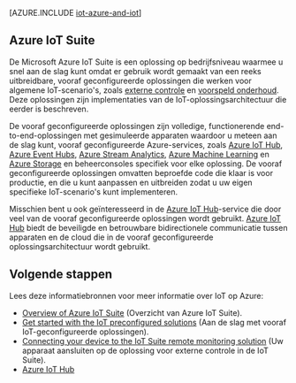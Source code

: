 <properties
 pageTitle="Azure-oplossingen voor internet der dingen | Microsoft Azure"
 description="Een overzicht van IoT op Azure met onder andere een voorbeeldarchitectuur voor een oplossing en hoe deze zich verhoudt tot Azure IoT Suite en vooraf geconfigureerde oplossingen"
 services=""
 suite="iot-suite"
 documentationCenter=""
 authors="dominicbetts"
 manager="timlt"
 editor=""/>

<tags
 ms.service="iot-suite"
 ms.devlang="na"
 ms.topic="get-started-article"
 ms.tgt_pltfrm="na"
 ms.workload="na"
 ms.date="05/25/2016"
 ms.author="dobett"/>

[AZURE.INCLUDE [iot-azure-and-iot](../../includes/iot-azure-and-iot.md)]

## Azure IoT Suite

De Microsoft Azure IoT Suite is een oplossing op bedrijfsniveau waarmee u snel aan de slag kunt omdat er gebruik wordt gemaakt van een reeks uitbreidbare, vooraf geconfigureerde oplossingen die werken voor algemene IoT-scenario's, zoals [externe controle][lnk-preconfigured-solutions] en [voorspeld onderhoud][lnk-predictive-maintenance]. Deze oplossingen zijn implementaties van de IoT-oplossingsarchitectuur die eerder is beschreven.

De vooraf geconfigureerde oplossingen zijn volledige, functionerende end-to-end-oplossingen met gesimuleerde apparaten waardoor u meteen aan de slag kunt, vooraf geconfigureerde Azure-services, zoals [Azure IoT Hub][], [Azure Event Hubs][], [Azure Stream Analytics][], [Azure Machine Learning][] en [Azure Storage][] en beheerconsoles specifiek voor elke oplossing. De vooraf geconfigureerde oplossingen omvatten beproefde code die klaar is voor productie, en die u kunt aanpassen en uitbreiden zodat u uw eigen specifieke IoT-scenario's kunt implementeren.

Misschien bent u ook geïnteresseerd in de [Azure IoT Hub][]-service die door veel van de vooraf geconfigureerde oplossingen wordt gebruikt. [Azure IoT Hub][] biedt de beveiligde en betrouwbare bidirectionele communicatie tussen apparaten en de cloud die in de vooraf geconfigureerde oplossingsarchitectuur wordt gebruikt.

## Volgende stappen

Lees deze informatiebronnen voor meer informatie over IoT op Azure:

- [Overview of Azure IoT Suite][lnk-suite-overview] (Overzicht van Azure IoT Suite).
- [Get started with the IoT preconfigured solutions][lnk-preconfigured-solutions] (Aan de slag met vooraf IoT-geconfigureerde oplossingen).
- [Connecting your device to the IoT Suite remote monitoring solution][lnk-connecting] (Uw apparaat aansluiten op de oplossing voor externe controle in de IoT Suite).
- [Azure IoT Hub]

[lnk-suite-overview]: iot-suite-overview.md
[lnk-connecting]: iot-suite-connecting-devices.md
[lnk-preconfigured-solutions]: iot-suite-getstarted-preconfigured-solutions.md
[Azure IoT Hub]: https://azure.microsoft.com/documentation/services/iot-hub/
[Azure Event Hubs]: https://azure.microsoft.com/documentation/services/event-hubs/
[Azure Stream Analytics]: https://azure.microsoft.com/documentation/services/stream-analytics/
[Azure Machine Learning]: https://azure.microsoft.com/documentation/services/machine-learning/
[Azure Storage]: https://azure.microsoft.com/documentation/services/storage/
[lnk-predictive-maintenance]: iot-suite-predictive-overview.md


<!--HONumber=Jun16_HO2-->


